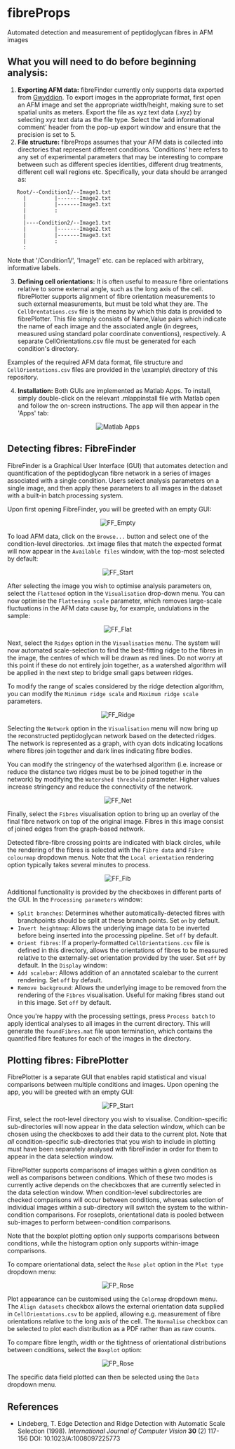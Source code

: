 # fibreProps
Automated detection and measurement of peptidoglycan fibres in AFM images

## What you will need to do before beginning analysis:
1. **Exporting AFM data:** fibreFinder currently only supports data exported from [Gwyddion](http://gwyddion.net/). To export images in the appropriate format, first open an AFM image and set the appropriate width/height, making sure to set spatial units as meters. Export the file as xyz text data (.xyz) by selecting xyz text data as the file type. Select the 'add informational comment' header from the pop-up export window and ensure that the precision is set to 5.
2. **File structure:** fibreProps assumes that your AFM data is collected into directories that represent different conditions. 'Conditions' here refers to any set of experimental parameters that may be interesting to compare between such as different species identities, different drug treatments, different cell wall regions etc. Specifically, your data should be arranged as:
```
   Root/--Condition1/--Image1.txt
     |         |-------Image2.txt
     |         |-------Image3.txt
     |         :
     |
     |----Condition2/--Image1.txt
     |         |-------Image2.txt
     |         |-------Image3.txt
     |         :
     :
```
Note that '/Condition1/', 'Image1' etc. can be replaced with arbitrary, informative labels.

3. **Defining cell orientations:**
It is often useful to measure fibre orientations relative to some external angle, such as the long axis of the cell. fibrePlotter supports alignment of fibre orientation measurements to such external measurements, but must be told what they are. The `CellOrentations.csv` file is the means by which this data is provided to fibrePlotter. This file simply consists of Name,Value pairs which indicate the name of each image and the associated angle (in degrees, measured using standard polar coordinate conventions), respectively. A separate CellOrientations.csv file must be generated for each condition's directory.

Examples of the required AFM data format, file structure and `CellOrientations.csv` files are provided in the \example\ directory of this repository.

4. **Installation:** Both GUIs are implemented as Matlab Apps. To install, simply double-click on the relevant .mlappinstall file with Matlab open and follow the on-screen instructions. The app will then appear in the 'Apps' tab:
<p align="center">
  <img src="Images/ML_Apps.png" alt="Matlab Apps"/>
</p>

## Detecting fibres: FibreFinder

FibreFinder is a Graphical User Interface (GUI) that automates detection and quantification of the peptidoglycan fibre network in a series of images associated with a single condition. Users select analysis parameters on a single image, and then apply these parameters to all images in the dataset with a built-in batch processing system.

Upon first opening FibreFinder, you will be greeted with an empty GUI:

<p align="center">
  <img src="Images/fibreFinder_Empty.png" alt="FF_Empty"/>
</p>

To load AFM data, click on the `Browse...` button and select one of the condition-level directories. .txt image files that match the expected format will now appear in the `Available files` window, with the top-most selected by default:

<p align="center">
  <img src="Images/fibreFinder_Start.png" alt="FF_Start"/>
</p>

After selecting the image you wish to optimise analysis parameters on, select the `Flattened` option in the `Visualisation` drop-down menu. You can now optimise the `Flattening scale` parameter, which removes large-scale fluctuations in the AFM data cause by, for example, undulations in the sample:

<p align="center">
  <img src="Images/fibreFinder_Flat.png" alt="FF_Flat"/>
</p>

Next, select the `Ridges` option in the `Visualisation` menu. The system will now automated scale-selection to find the best-fitting ridge to the fibres in the image, the centres of which will be drawn as red lines. Do not worry at this point if these do not entirely join together, as a watershed algorithm will be applied in the next step to bridge small gaps between ridges.

To modify the range of scales considered by the ridge detection algorithm, you can modify the `Minimum ridge scale` and `Maximum ridge scale` parameters.

<p align="center">
  <img src="Images/fibreFinder_Ridges.png" alt="FF_Ridge"/>
</p>

Selecting the `Network` option in the `Visualisation` menu will now bring up the reconstructed peptidoglycan network based on the detected ridges. The network is represented as a graph, with cyan dots indicating locations where fibres join together and dark lines indicating fibre bodies.

You can modify the stringency of the waterhsed algorithm (i.e. increase or reduce the distance two ridges must be to be joined together in the network) by modifying the `Watershed threshold` parameter. Higher values increase stringency and reduce the connectivity of the network.

<p align="center">
  <img src="Images/fibreFinder_Network.png" alt="FF_Net"/>
</p>

Finally, select the `Fibres` visualisation option to bring up an overlay of the final fibre network on top of the original image. Fibres in this image consist of joined edges from the graph-based network. 

Detected fibre-fibre crossing points are indicated with black circles, while the rendering of the fibres is selected with the `Fibre data` and `Fibre colourmap` dropdown menus. Note that the `Local orientation` rendering option typically takes several minutes to process.

<p align="center">
  <img src="Images/fibreFinder_Fibres.png" alt="FF_Fib"/>
</p>

Additional functionality is provided by the checkboxes in different parts of the GUI.
In the `Processing parameters` window:
  - `Split branches`: Determines whether automatically-detected fibres with branchpoints should be split at these branch points. Set `on` by default.
  - `Invert heightmap`: Allows the underlying image data to be inverted before being inserted into the processing pipeline. Set `off` by default.
  - `Orient fibres`: If a properly-formatted `CellOrientations.csv` file is defined in this directory, allows the orientations of fibres to be measured relative to the externally-set orientation provided by the user. Set `off` by default.
In the `Display` window:
  - `Add scalebar`: Allows addition of an annotated scalebar to the current rendering. Set `off` by default.
  - `Remove background`: Allows the underlying image to be removed from the rendering of the `Fibres` visualisation. Useful for making fibres stand out in this image. Set `off` by default.

Once you're happy with the processing settings, press `Process batch` to apply identical analyses to all images in the current directory. This will generate the `foundFibres.mat` file upon termination, which contains the quantified fibre features for each of the images in the directory.

## Plotting fibres: FibrePlotter

FibrePlotter is a separate GUI that enables rapid statistical and visual comparisons between multiple conditions and images. Upon opening the app, you will be greeted with an empty GUI: 

<p align="center">
  <img src="Images/fibrePlotter_Empty.png" alt="FP_Start"/>
</p>

First, select the root-level directory you wish to visualise. Condition-specific sub-directories will now appear in the data selection window, which can be chosen using the checkboxes to add their data to the current plot. Note that _all_ condition-specific sub-directories that you wish to include in plotting must have been separately analysed with fibreFinder in order for them to appear in the data selection window.

FibrePlotter supports comparisons of images within a given condition as well as comparisons between conditions. Which of these two modes is currently active depends on the checkboxes that are currently selected in the data selection window. When condition-level subdirectories are checked comparisons will occur between conditions, whereas selection of individual images within a sub-directory will switch the system to the within-condition comparisons. For roseplots, orientational data is pooled between sub-images to perform between-condition comparisons.

Note that the boxplot plotting option only supports comparisons between conditions, while the histogram option only supports within-image comparisons.

To compare orientational data, select the `Rose plot` option in the `Plot type` dropdown menu:

<p align="center">
  <img src="Images/fibrePlotter_Rose.png" alt="FP_Rose"/>
</p>

Plot appearance can be customised using the `Colormap` dropdown menu. The `Align datasets` checkbox allows the external orientation data supplied in `CellOrientations.csv` to be applied, allowing e.g. measurement of fibre orientations relative to the long axis of the cell. The `Normalise` checkbox can be selected to plot each distribution as a PDF rather than as raw counts.

To compare fibre length, width or the tightness of orientational distributions between conditions, select the `Boxplot` option:

<p align="center">
  <img src="Images/fibrePlotter_Boxplot.png" alt="FP_Rose"/>
</p>

The specific data field plotted can then be selected using the `Data` dropdown menu.

## References

- Lindeberg, T. Edge Detection and Ridge Detection with Automatic Scale Selection (1998). _International Journal of Computer Vision_ **30** (2) 117-156 DOI: 10.1023/A:1008097225773
